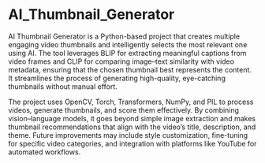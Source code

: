 # AI_Thumbnail_Generator
AI Thumbnail Generator is a Python-based project that creates multiple engaging video thumbnails and intelligently selects the most relevant one using AI. The tool leverages BLIP for extracting meaningful captions from video frames and CLIP for comparing image–text similarity with video metadata, ensuring that the chosen thumbnail best represents the content. It streamlines the process of generating high-quality, eye-catching thumbnails without manual effort.

The project uses OpenCV, Torch, Transformers, NumPy, and PIL to process videos, generate thumbnails, and score them effectively. By combining vision–language models, it goes beyond simple image extraction and makes thumbnail recommendations that align with the video’s title, description, and theme. Future improvements may include style customization, fine-tuning for specific video categories, and integration with platforms like YouTube for automated workflows.
